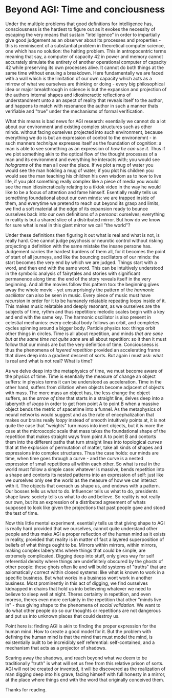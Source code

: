 

# Beyond AGI: Time and conciousness


Under the multiple problems that good definitions for intelligence has, consciousness is the hardest to figure out as it evokes the necessity of escaping the very means that sustain "intelligence" in order to impartially give good judgement as an observer about its processes and properties - this is reminiscent of a substantial problem in theoretical computer science, one which has no solution: the halting problem. This in antropocentric terms meaning that say, a computer of capacity 42 in power and memory cannot accurately simulate the entirety of another operational computer of capacity 42 while preserving its own processes alive. It cannot do both things at the same time without ensuing a breakdown. Here fundamentally we are faced with a wall which is the limitation of our own capacity which acts as a mirrow of what we ourselves are thinking or doing - every big philosophical idea or major breakthrough in science is but the expansion and projection of the authors internal shapes and idiosincractic reflections of understandment unto a an aspect of reality that reveals itself to the author, and happens to match with resonance the author in such a manner thats verifiable and "true" under the mechanisms of formal verification.

What this means is bad news for AGI research: esentially we cannot do a lot about our environment and existing complex structures such as other minds. without facing ourselves projected into such environment, because everything we do is but an expression of control to the environemnt - in such manners  _technique_ expresses itself as the foundation of cognition: a man is able to see something as an expression of _how he can use it_. Thus if we plot something akin to the optical flow of the thought processes of a man and its environment and everything he interacts with; you would see *holograms* of the man all over the place. If we plot a mug of water you would see the man holding a mug of water; if you plot his children you would see the man teaching his children his own wisdom as to how to live life, if you plot something really complex like a piece of media you would see the man idiosincratically relating to a tiktok video in the way he would like to be a focus of attention and fame himself. Esentially reality tells us something foundational about our own minds: we are trapped inside of them, and everytime we pretend to reach out beyond its grasp and limits, we find a soft material at the edge of its expansion ready to bounce ourselves back into our own definitions of a _persona_: ourselves; everything in reality is but a shared slice of a distributed mirror. But how do we know for sure what is real in this giant mirror we call "the world"?

Under these definitions then figuring it out what is real and what is not, is really hard. One cannot judge psychosis or neurotic control without risking projecting a definition with the same mistake the insane persone has. Judgement carries the hardest burdens of them all, for it becomes the point of start of all journeys, and like the bouncing oscillators of our minds: the start becomes the very end by which we are judged. Things start with a word, and then end with the same word. This can be intuitively understood in the symbolic analysis of fairytales and stories with significant permanence along time: the end of the story reveals itself in the very beginning. And all the movies follow this pattern too: the beginning gives away the whole movie - yet unsurprisingly the pattern of the _harmonic oscillator_  can also be seen in music. Every piece of music must have _recursion_ in order for it to be humanely relatable repeating loops inside of it. This makes music relatable and deeply resonant, as we ourselves are the subjects of time, rythm and thus repetition: melodic scales begin with a key and end with the same key. The harmonic oscillator is also present in celestial mechanics: every celestial body follows an orbit, and completes cycles spinning around a bigger body. Particle physics too: things orbit other things in circles. Time is all about repetition, and minds _that are sane but at the same time *not quite sane*_ are all about repetition: so it then it must follow that our minds are but the very definition of time. Conciousness is thus the phenomena of _layered repetition_ provided an accelerating frame that dives deep into a gradient descent of sorts. But again i must ask: what is real and what is not real? What is time? 

As we delve deep into the metaphysics of time, we must become aware of the physics of time. Time is esentially the measure of change an object suffers: in physics terms it can be understood as acceleration. Time in the other hand, suffers from dillation when objects become adjacent of objects with mass. The more mass an object has, the less change the object suffers, as the _arrow of time_ that starts in a straight line, delves deep into a laberynth of _loops_ in order to get from point A to point B when a massive object bends the metric of spacetime into a funnel. As the metaphysics of neural networks would suggest and as the rate of encephalization that makes our brains really _loopy_ instead of smooth intuitively points at, it is not quite the case that "weights" turn mass into inert objects, but it is more the case at the microscopic scale that mass takes the foundational shape of the repetition that makes straight ways from point A to point B and contorts them into the different paths that turn straight lines into topological _curves_ that at the explosion of permutation of matter, take all kinds of shapes and expressions into complex structures. Thus the case holds: our minds are time, when time goes through a curve - and the curve is a nested expression of small repetitions all within each other. So what is real in the world must follow a simple case: whatever is massive, bends repetition into a shape and contorts its nested patterns into an expression of self: just like we ourselves only see the world as the measure of how we can interact with it. The objects that overach us shape us, and endows with a pattern. Our bosses tells us what to do. Influencer tells us what to do, presidents shape laws: society tells us what to do and believe. So reality is not really our own, but its an expression of a distributed agreement of whats supposed to look like given the projections that past people gave and stood the test of time.

Now this little mental experiment, esentially tells us that giving shape to AGI is really hard provided that we ourselves, cannot quite understand other people and thus make AGI a proper reflection of the human mind as it exists in reality, provided that reality is in matter of fact a layered superposition of beliefs of what things ought to be. Mirrors within mirrors, within mirrors, making complex laberynths where things that could be simple, are extremely complicated. Digging deep into stuff, only gives way for self referential density where things are undefinitely obscured by the ghosts of other people: these ghots often lie and will build systems of "truths" that are axiomatically correct within closed systems: like what is known to work in a specific business. But what works in a business wont work in another business. Most prominently in this act of digging, we find ourselves kidnapped in chains that hold us into believeing whatever we need to believe to sleep well at night. Theres certainty in repetition, and even moreso, theres even more certainty in the repetition that other "minds live in" - thus giving shape to the phenomena of _social validation_. We want to do what other people do so our thoughts or repetitions are not dangerous and put us into unknown places that could destroy us.

Point here is: finding AGI is akin to finding the proper expression for the human mind. How to create a good model for it. But the problem with defining the human mind is that the mind that must model the mind, is existentially built to be increidibly self referential: self-contained, and a mechanism that acts as a projector of shadows. 

Scaring away the shadows, and reach beyond what we deem to be traditionally "truth" is what will set us free from this relative prison of sorts. AGI will not be created or invented, it will be discovered as the realization of man digging deep into his grave, facing himself with full honesty in a mirror, at the place where things end with the word that originally conceived them.

Thanks for reading.